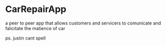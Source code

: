 # CarRepairApp
a peer to peer app that allows customers and servicers to comunicate and falicitate the matience of car

ps. justin cant spell
